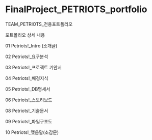 # FinalProject_PETRIOTS_portfolio
TEAM_PETRIOTS_전용포트폴리오 

포트폴리오 상세 내용

01 Petriots!_Intro (소개글)

02 Petriots!_요구분석

03 Petriots!_프로젝트 기안서

04 Petriots!_배경지식

05 Petriots!_DB명세서

06 Petriots!_스토리보드

08 Petriots!_기술문서

09 Petriots!_파일구조도

10 Petriots!_맺음말(소감문)
